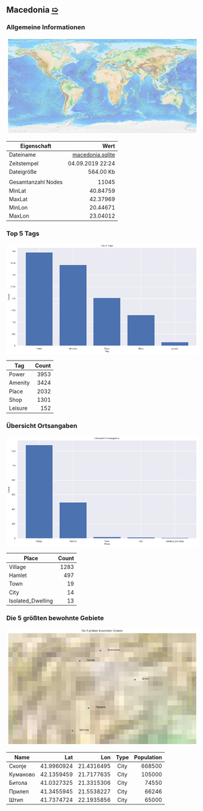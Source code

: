 ## Macedonia [&#10159;](macedonia.sqlite)

### Allgemeine Informationen

![Overview](./Images/macedonia_overview.png)

|Eigenschaft|Wert|
|-|-:|
Dateiname|[macedonia.sqlite](macedonia.sqlite)|
Zeitstempel|04.09.2019 22:24|
Dateigr&ouml;&szlig;e|564.00 Kb|
|||
Gesamtanzahl Nodes|11045|
|MinLat|40.84759|
|MaxLat|42.37969|
|MinLon|20.44671|
|MaxLon|23.04012|

### Top 5 Tags

![Tags](./Images/macedonia_tags.png)

|Tag|Count|
|-|-:|
|Power|3953|
|Amenity|3424|
|Place|2032|
|Shop|1301|
|Leisure|152|

### &Uuml;bersicht Ortsangaben

![Places](./Images/macedonia_places.png)

|Place|Count|
|-|-:|
|Village|1283|
|Hamlet|497|
|Town|19|
|City|14|
|Isolated_Dwelling|13|

### Die 5 gr&ouml;&szlig;ten bewohnte Gebiete

![Places](./Images/macedonia_topplaces.png)

|Name|Lat|Lon|Type|Population|
|----|--:|--:|:--:|---------:|
|Скопје|41.9960924|21.4316495|City|668500|
|Куманово|42.1359459|21.7177635|City|105000|
|Битола|41.0327325|21.3315306|City|74550|
|Прилеп|41.3455945|21.5538227|City|66246|
|Штип|41.7374724|22.1935856|City|65000|
